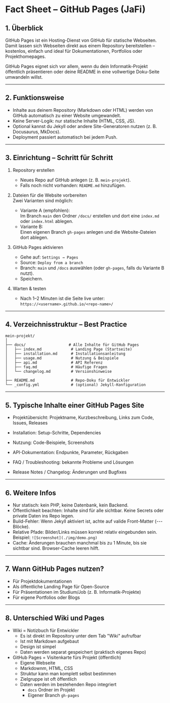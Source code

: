# Fact Sheet – GitHub Pages (JaFi)

## 1. Überblick
GitHub Pages ist ein Hosting-Dienst von GitHub für statische Webseiten.  
Damit lassen sich Webseiten direkt aus einem Repository bereitstellen – kostenlos, einfach und ideal für Dokumentationen, Portfolios oder Projekthomepages.

GitHub Pages eignet sich vor allem, wenn du dein Informatik-Projekt öffentlich präsentieren oder deine README in eine vollwertige Doku-Seite umwandeln willst.

---

## 2. Funktionsweise
- Inhalte aus deinem Repository (Markdown oder HTML) werden von GitHub automatisch zu einer Website umgewandelt.
- Keine Server-Logik: nur statische Inhalte (HTML, CSS, JS).
- Optional kannst du Jekyll oder andere Site-Generatoren nutzen (z. B. Docusaurus, MkDocs).
- Deployment passiert automatisch bei jedem Push.

---

## 3. Einrichtung – Schritt für Schritt
1. Repository erstellen
    - Neues Repo auf GitHub anlegen (z. B. `mein-projekt`).
    - Falls noch nicht vorhanden: `README.md` hinzufügen.

2. Dateien für die Website vorbereiten  
   Zwei Varianten sind möglich:
    - Variante A (empfohlen):  
      Im Branch `main` den Ordner `/docs/` erstellen und dort eine `index.md` oder `index.html` ablegen.
    - Variante B:  
      Einen eigenen Branch `gh-pages` anlegen und die Website-Dateien dort ablegen.

3. GitHub Pages aktivieren
    - Gehe auf: `Settings → Pages`
    - Source: `Deploy from a branch`
    - Branch: `main` und `/docs` auswählen (oder `gh-pages`, falls du Variante B nutzt).
    - Speichern.

4. Warten & testen
    - Nach 1–2 Minuten ist die Seite live unter:  
      `https://<username>.github.io/<repo-name>/`

---

## 4. Verzeichnisstruktur – Best Practice
```plaintext
mein-projekt/
│
├── docs/                   # Alle Inhalte für GitHub Pages
│   ├── index.md             # Landing Page (Startseite)
│   ├── installation.md      # Installationsanleitung
│   ├── usage.md             # Nutzung & Beispiele
│   ├── api.md               # API Referenz
│   ├── faq.md               # Häufige Fragen
│   └── changelog.md         # Versionshinweise
│
├── README.md                # Repo-Doku für Entwickler
└── _config.yml              # (optional) Jekyll-Konfiguration
```

---

## 5. Typische Inhalte einer GitHub Pages Site
- Projektübersicht: Projektname, Kurzbeschreibung, Links zum Code, Issues, Releases

- Installation: Setup-Schritte, Dependencies
- Nutzung: Code-Beispiele, Screenshots
- API-Dokumentation: Endpunkte, Parameter, Rückgaben
- FAQ / Troubleshooting: bekannte Probleme und Lösungen
- Release Notes / Changelog: Änderungen und Bugfixes

---

## 6. Weitere Infos

- Nur statisch: kein PHP, keine Datenbank, kein Backend.
- Öffentlichkeit beachten: Inhalte sind für alle sichtbar. Keine Secrets oder private Daten ins Repo legen.
- Build-Fehler: Wenn Jekyll aktiviert ist, achte auf valide Front-Matter (--- Blöcke).
- Relative Pfade: Bilder/Links müssen korrekt relativ eingebunden sein. Beispiel: `![Screenshot](./img/demo.png)`
- Cache: Änderungen brauchen manchmal bis zu 1 Minute, bis sie sichtbar sind. Browser-Cache leeren hilft.

---

## 7. Wann GitHub Pages nutzen?

- Für Projektdokumentationen
- Als öffentliche Landing Page für Open-Source
- Für Präsentationen im Studium/Job (z. B. Informatik-Projekte)
- Für eigene Portfolios oder Blogs

---

## 8. Unterschied Wiki und Pages

- Wiki = Notizbuch für Entwickler
  - Es ist direkt im Repository unter dem Tab "Wiki" aufrufbar
  - Ist mit Markdown aufgebaut
  - Design ist simpel
  - Daten werden separat gespeichert (praktisch eigenes Repo)
- GitHub Pages = Visitenkarte fürs Projekt (öffentlich)
  - Eigene Webseite
  - Markdownm, HTML, CSS
  - Struktur kann man komplett selbst bestimmen
  - Zielgruppe ist oft öffentlich
  - Daten werden im bestehenden Repo integriert
    - `docs` Ordner im Projekt
    - Eigener Branch `gh-pages`


